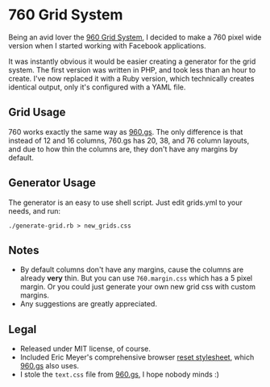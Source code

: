 # 760 Grid System

Being an avid lover the [960 Grid System][1], I decided to make a 760 pixel wide version when I started working with Facebook applications.

It was instantly obvious it would be easier creating a generator for the grid system. The first version was written in PHP, and took less than an hour to create. I've now replaced it with a Ruby version, which technically creates identical output, only it's configured with a YAML file.

## Grid Usage

760 works exactly the same way as [960.gs][1]. The only difference is that instead of 12 and 16 columns, 760.gs has 20, 38, and 76 column layouts, and due to how thin the columns are, they don't have any margins by default.

## Generator Usage

The generator is an easy to use shell script. Just edit grids.yml to your needs, and run:

    ./generate-grid.rb > new_grids.css

## Notes

* By default columns don't have any margins, cause the columns are already __very__ thin. But you can use `760.margin.css` which has a 5 pixel margin. Or you could just generate your own new grid css with custom margins.
* Any suggestions are greatly appreciated.

## Legal

* Released under MIT license, of course.
* Included Eric Meyer's comprehensive browser [reset stylesheet][2], which [960.gs][1] also uses.
* I stole the `text.css` file from [960.gs][1], I hope nobody minds :)

[1]: http://960.gs/
[2]: http://meyerweb.com/eric/tools/css/reset/